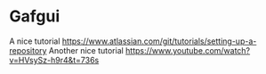 # Gafgui
A nice tutorial
https://www.atlassian.com/git/tutorials/setting-up-a-repository
Another nice tutorial
https://www.youtube.com/watch?v=HVsySz-h9r4&t=736s
